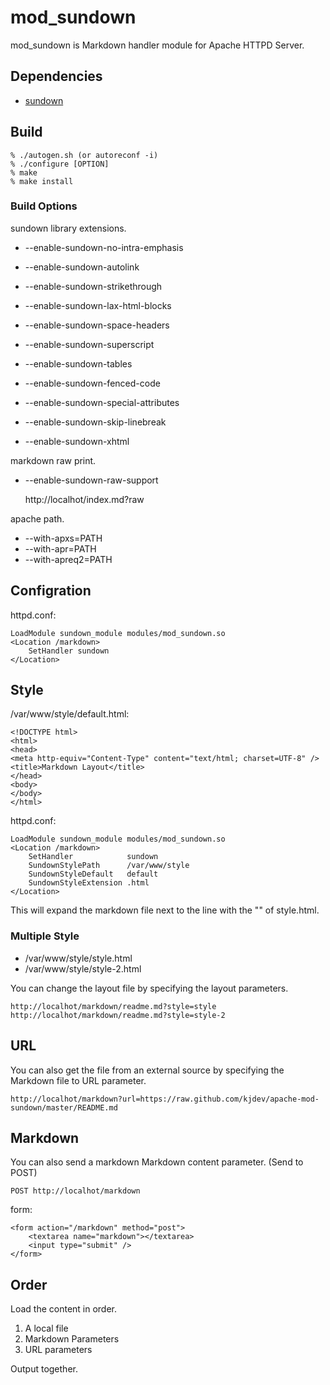 # mod_sundown #

mod_sundown is Markdown handler module for Apache HTTPD Server.

## Dependencies ##

* [sundown](https://github.com/vmg/sundown)

## Build ##

    % ./autogen.sh (or autoreconf -i)
    % ./configure [OPTION]
    % make
    % make install

### Build Options ###

sundown library extensions.

* --enable-sundown-no-intra-emphasis
* --enable-sundown-autolink
* --enable-sundown-strikethrough
* --enable-sundown-lax-html-blocks
* --enable-sundown-space-headers
* --enable-sundown-superscript
* --enable-sundown-tables
* --enable-sundown-fenced-code
* --enable-sundown-special-attributes

* --enable-sundown-skip-linebreak
* --enable-sundown-xhtml

markdown raw print.

* --enable-sundown-raw-support

    http://localhot/index.md?raw

apache path.

* --with-apxs=PATH
* --with-apr=PATH
* --with-apreq2=PATH

## Configration ##

httpd.conf:

    LoadModule sundown_module modules/mod_sundown.so
    <Location /markdown>
        SetHandler sundown
    </Location>

## Style ##

/var/www/style/default.html:

    <!DOCTYPE html>
    <html>
    <head>
    <meta http-equiv="Content-Type" content="text/html; charset=UTF-8" />
    <title>Markdown Layout</title>
    </head>
    <body>
    </body>
    </html>

httpd.conf:

    LoadModule sundown_module modules/mod_sundown.so
    <Location /markdown>
        SetHandler            sundown
        SundownStylePath      /var/www/style
        SundownStyleDefault   default
        SundownStyleExtension .html
    </Location>

This will expand the markdown file next to the line
with the "<body>" of style.html.

### Multiple Style ##

* /var/www/style/style.html
* /var/www/style/style-2.html

You can change the layout file by specifying the layout parameters.

    http://localhot/markdown/readme.md?style=style
    http://localhot/markdown/readme.md?style=style-2

## URL ##

You can also get the file from an external source
by specifying the Markdown file to URL parameter.

    http://localhot/markdown?url=https://raw.github.com/kjdev/apache-mod-sundown/master/README.md

## Markdown ##

You can also send a markdown Markdown content parameter. (Send to POST)

    POST http://localhot/markdown

form:

    <form action="/markdown" method="post">
        <textarea name="markdown"></textarea>
        <input type="submit" />
    </form>

## Order ##

Load the content in order.

1. A local file
2. Markdown Parameters
3. URL parameters

Output together.
